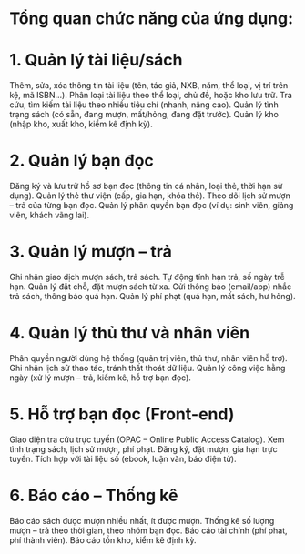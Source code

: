 # Tổng quan chức năng của ứng dụng:

# 1. Quản lý tài liệu/sách
Thêm, sửa, xóa thông tin tài liệu (tên, tác giả, NXB, năm, thể loại, vị trí trên kệ, mã ISBN…).
Phân loại tài liệu theo thể loại, chủ đề, hoặc kho lưu trữ.
Tra cứu, tìm kiếm tài liệu theo nhiều tiêu chí (nhanh, nâng cao).
Quản lý tình trạng sách (có sẵn, đang mượn, mất/hỏng, đang đặt trước).
Quản lý kho (nhập kho, xuất kho, kiểm kê định kỳ).

# 2. Quản lý bạn đọc
Đăng ký và lưu trữ hồ sơ bạn đọc (thông tin cá nhân, loại thẻ, thời hạn sử dụng).
Quản lý thẻ thư viện (cấp, gia hạn, khóa thẻ).
Theo dõi lịch sử mượn – trả của từng bạn đọc.
Quản lý phân quyền bạn đọc (ví dụ: sinh viên, giảng viên, khách vãng lai).

# 3. Quản lý mượn – trả
Ghi nhận giao dịch mượn sách, trả sách.
Tự động tính hạn trả, số ngày trễ hạn.
Quản lý đặt chỗ, đặt mượn sách từ xa.
Gửi thông báo (email/app) nhắc trả sách, thông báo quá hạn.
Quản lý phí phạt (quá hạn, mất sách, hư hỏng).

# 4. Quản lý thủ thư và nhân viên
Phân quyền người dùng hệ thống (quản trị viên, thủ thư, nhân viên hỗ trợ).
Ghi nhận lịch sử thao tác, tránh thất thoát dữ liệu.
Quản lý công việc hằng ngày (xử lý mượn – trả, kiểm kê, hỗ trợ bạn đọc).

# 5. Hỗ trợ bạn đọc (Front-end)
Giao diện tra cứu trực tuyến (OPAC – Online Public Access Catalog).
Xem tình trạng sách, lịch sử mượn, phí phạt.
Đăng ký, đặt mượn, gia hạn trực tuyến.
Tích hợp với tài liệu số (ebook, luận văn, báo điện tử).

# 6. Báo cáo – Thống kê
Báo cáo sách được mượn nhiều nhất, ít được mượn.
Thống kê số lượng mượn – trả theo thời gian, theo nhóm bạn đọc.
Báo cáo tài chính (phí phạt, phí thành viên).
Báo cáo tồn kho, kiểm kê định kỳ.
